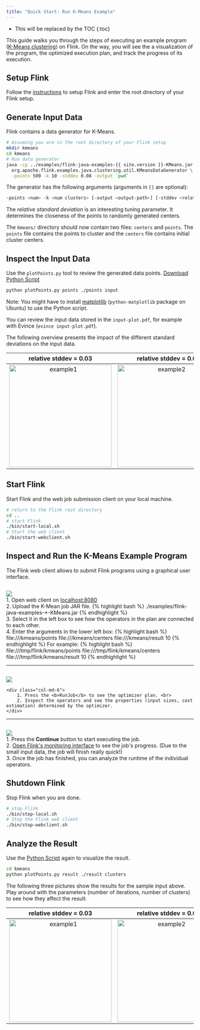 ```yaml
---
title: "Quick Start: Run K-Means Example"
---
```

<!--
Licensed to the Apache Software Foundation (ASF) under one
or more contributor license agreements.  See the NOTICE file
distributed with this work for additional information
regarding copyright ownership.  The ASF licenses this file
to you under the Apache License, Version 2.0 (the
"License"); you may not use this file except in compliance
with the License.  You may obtain a copy of the License at

  http://www.apache.org/licenses/LICENSE-2.0

Unless required by applicable law or agreed to in writing,
software distributed under the License is distributed on an
"AS IS" BASIS, WITHOUT WARRANTIES OR CONDITIONS OF ANY
KIND, either express or implied.  See the License for the
specific language governing permissions and limitations
under the License.
-->

* This will be replaced by the TOC
{:toc}

This guide walks you through the steps of executing an example program ([K-Means clustering](http://en.wikipedia.org/wiki/K-means_clustering)) on Flink. On the way, you will see the a visualization of the program, the optimized execution plan, and track the progress of its execution.

## Setup Flink
Follow the [instructions](setup_quickstart.html) to setup Flink and enter the root directory of your Flink setup.

## Generate Input Data
Flink contains a data generator for K-Means.

~~~bash
# Assuming you are in the root directory of your Flink setup
mkdir kmeans
cd kmeans
# Run data generator
java -cp ../examples/flink-java-examples-{{ site.version }}-KMeans.jar:../lib/flink-dist-{{ site.version }}.jar \
  org.apache.flink.examples.java.clustering.util.KMeansDataGenerator \
  -points 500 -k 10 -stddev 0.08 -output `pwd`
~~~

The generator has the following arguments (arguments in `[]` are optional):

~~~bash
-points <num> -k <num clusters> [-output <output-path>] [-stddev <relative stddev>] [-range <centroid range>] [-seed <seed>]
~~~

The _relative standard deviation_ is an interesting tuning parameter. It determines the closeness of the points to randomly generated centers.

The `kmeans/` directory should now contain two files: `centers` and `points`. The `points` file contains the points to cluster and the `centers` file contains initial cluster centers.


## Inspect the Input Data
Use the `plotPoints.py` tool to review the generated data points. [Download Python Script](plotPoints.py)

~~~ bash
python plotPoints.py points ./points input
~~~ 

Note: You might have to install [matplotlib](http://matplotlib.org/) (`python-matplotlib` package on Ubuntu) to use the Python script.

You can review the input data stored in the `input-plot.pdf`, for example with Evince (`evince input-plot.pdf`).

The following overview presents the impact of the different standard deviations on the input data.

|relative stddev = 0.03|relative stddev = 0.08|relative stddev = 0.15|
|:--------------------:|:--------------------:|:--------------------:|
|<img src="{{ site.baseurl }}/page/img/quickstart-example/kmeans003.png" alt="example1" style="width: 275px;"/>|<img src="{{ site.baseurl }}/page/img/quickstart-example/kmeans008.png" alt="example2" style="width: 275px;"/>|<img src="{{ site.baseurl }}/page/img/quickstart-example/kmeans015.png" alt="example3" style="width: 275px;"/>|


## Start Flink
Start Flink and the web job submission client on your local machine.

~~~ bash
# return to the Flink root directory
cd ..
# start Flink
./bin/start-local.sh
# Start the web client
./bin/start-webclient.sh
~~~

## Inspect and Run the K-Means Example Program
The Flink web client allows to submit Flink programs using a graphical user interface.

<div class="row" style="padding-top:15px">
	<div class="col-md-6">
		<a data-lightbox="compiler" href="{{ site.baseurl }}/page/img/quickstart-example/run-webclient.png" data-lightbox="example-1"><img class="img-responsive" src="{{ site.baseurl }}/page/img/quickstart-example/run-webclient.png" /></a>
	</div>
	<div class="col-md-6">
		1. Open web client on  <a href="http://localhost:8080/launch.html">localhost:8080</a> <br>
		2. Upload the K-Mean job JAR file. 
			{% highlight bash %}
			./examples/flink-java-examples-*-KMeans.jar
			{% endhighlight %} </br>
		3. Select it in the left box to see how the operators in the plan are connected to each other. <br>
		4. Enter the arguments in the lower left box:
			{% highlight bash %}
			file://<pathToFlink>/kmeans/points file://<pathToFlink>/kmeans/centers file://<pathToFlink>/kmeans/result 10
			{% endhighlight %}
			For example:
			{% highlight bash %}
			file:///tmp/flink/kmeans/points file:///tmp/flink/kmeans/centers file:///tmp/flink/kmeans/result 10
			{% endhighlight %}
	</div>
</div>
<hr>
<div class="row" style="padding-top:15px">
	<div class="col-md-6">
		<a data-lightbox="compiler" href="{{ site.baseurl }}/page/img/quickstart-example/compiler-webclient-new.png" data-lightbox="example-1"><img class="img-responsive" src="{{ site.baseurl }}/page/img/quickstart-example/compiler-webclient-new.png" /></a>
	</div>

	<div class="col-md-6">
		1. Press the <b>RunJob</b> to see the optimizer plan. <br>
		2. Inspect the operators and see the properties (input sizes, cost estimation) determined by the optimizer.
	</div>
</div>
<hr>
<div class="row" style="padding-top:15px">
	<div class="col-md-6">
		<a data-lightbox="compiler" href="{{ site.baseurl }}/page/img/quickstart-example/jobmanager-running-new.png" data-lightbox="example-1"><img class="img-responsive" src="{{ site.baseurl }}/page/img/quickstart-example/jobmanager-running-new.png" /></a>
	</div>
	<div class="col-md-6">
		1. Press the <b>Continue</b> button to start executing the job. <br>
		2. <a href="http://localhost:8080/launch.html">Open Flink's monitoring interface</a> to see the job's progress. (Due to the small input data, the job will finish really quick!)<br>
		3. Once the job has finished, you can analyze the runtime of the individual operators.
	</div>
</div>

## Shutdown Flink
Stop Flink when you are done.

~~~ bash
# stop Flink
./bin/stop-local.sh
# Stop the Flink web client
./bin/stop-webclient.sh
~~~

## Analyze the Result
Use the [Python Script](plotPoints.py) again to visualize the result.

~~~bash
cd kmeans
python plotPoints.py result ./result clusters
~~~

The following three pictures show the results for the sample input above. Play around with the parameters (number of iterations, number of clusters) to see how they affect the result.


|relative stddev = 0.03|relative stddev = 0.08|relative stddev = 0.15|
|:--------------------:|:--------------------:|:--------------------:|
|<img src="{{ site.baseurl }}/page/img/quickstart-example/result003.png" alt="example1" style="width: 275px;"/>|<img src="{{ site.baseurl }}/page/img/quickstart-example/result008.png" alt="example2" style="width: 275px;"/>|<img src="{{ site.baseurl }}/page/img/quickstart-example/result015.png" alt="example3" style="width: 275px;"/>|
